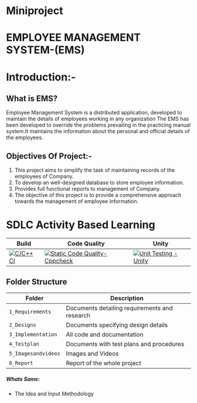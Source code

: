 # Miniproject
# EMPLOYEE MANAGEMENT SYSTEM-(EMS)

# Introduction:-

## What is EMS?
Employee Management System is a distributed application, developed to maintain the details of employees working
in any organization The EMS has been developed to override the problems prevailing in the practicing manual 
system.It maintains the information about the personal and official details of the employees.

## Objectives Of Project:-

  1) This project aims to simplify the task of maintaining records of the employees of Company.
  2) To develop an well-designed database to store employee information.
  3) Provides full functional reports to management of Company.
  4) The objective of this project is to provide a comprehensive approach towards the management of employee information. 

# SDLC Activity Based Learning
Build | Code Quality | Unity 
|---------|------------|-----------
[![C/C++ CI](https://github.com/Sowmika26/Miniproject/actions/workflows/c.yml/badge.svg)](https://github.com/Sowmika26/Miniproject/actions/workflows/c.yml)|[![Static Code Quality- Cppcheck](https://github.com/Sowmika26/Miniproject/actions/workflows/cpp.yml/badge.svg)](hhttps://github.com/Sowmika26/Miniproject/actions/workflows/cpp.yml) | [![Unit Testing - Unity](https://github.com/Sowmika26/Miniproject/actions/workflows/unity.yml/badge.svg)](https://github.com/Sowmika26/Miniproject/actions/workflows/unity.yml)




## Folder Structure
Folder             | Description
-------------------| -----------------------------------------
`1_Requirements`   | Documents detailing requirements and research
`2_Designs`         | Documents specifying design details
`3_Implementation` | All code and documentation
`4_Testplan`      | Documents with test plans and procedures
`5_Imagesandvideos`   | Images and Videos 
`6_Report`   | Report of the whole project

##### Whats Same: 
* The Idea and Input Methodology
